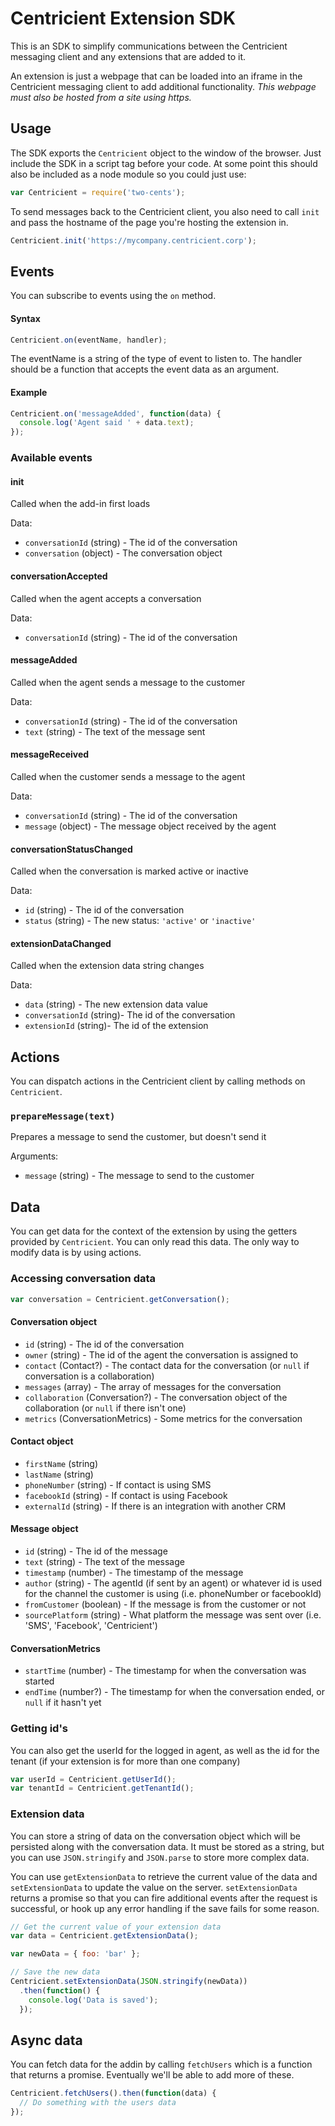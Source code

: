 Centricient Extension SDK
=========================

This is an SDK to simplify communications between the Centricient
messaging client and any extensions that are added to it.

An extension is just a webpage that can be loaded into an iframe in the
Centricient messaging client to add additional functionality. _This webpage must
also be hosted from a site using https._

## Usage

The SDK exports the `Centricient` object to the window of the browser.
Just include the SDK in a script tag before your code. At some point
this should also be included as a node module so you could just use:

```javascript
var Centricient = require('two-cents');
```

To send messages back to the Centricient client, you also need to call `init`
and pass the hostname of the page you're hosting the extension in.

```javascript
Centricient.init('https://mycompany.centricient.corp');
```

## Events

You can subscribe to events using the `on` method.

#### Syntax

```javascript
Centricient.on(eventName, handler);
```

The eventName is a string of the type of event to listen to. The handler
should be a function that accepts the event data as an argument.

#### Example

```javascript
Centricient.on('messageAdded', function(data) {
  console.log('Agent said ' + data.text);
});
```

### Available events

#### init

Called when the add-in first loads

Data:
- `conversationId` (string) - The id of the conversation
- `conversation` (object) - The conversation object


#### conversationAccepted

Called when the agent accepts a conversation

Data:
- `conversationId` (string) - The id of the conversation

#### messageAdded

Called when the agent sends a message to the customer

Data:
- `conversationId` (string) - The id of the conversation
- `text` (string) - The text of the message sent


#### messageReceived

Called when the customer sends a message to the agent

Data:
- `conversationId` (string) - The id of the conversation
- `message` (object) - The message object received by the agent


#### conversationStatusChanged

Called when the conversation is marked active or inactive

Data:
- `id` (string) - The id of the conversation
- `status` (string) - The new status: `'active'` or `'inactive'`


#### extensionDataChanged

Called when the extension data string changes

Data:
- `data` (string) - The new extension data value
- `conversationId` (string)- The id of the conversation
- `extensionId` (string)- The id of the extension


## Actions

You can dispatch actions in the Centricient client by calling methods on
`Centricient`.


### `prepareMessage(text)`

Prepares a message to send the customer, but doesn't send it

Arguments:
- `message` (string) - The message to send to the customer


## Data

You can get data for the context of the extension by using the getters
provided by `Centricient`. You can only read this data. The only way to
modify data is by using actions.

### Accessing conversation data

```javascript
var conversation = Centricient.getConversation();
```

#### Conversation object
- `id` (string) - The id of the conversation
- `owner` (string) - The id of the agent the conversation is assigned to
- `contact` (Contact?) - The contact data for the conversation (or `null` if conversation is a collaboration)
- `messages` (array<Message>) - The array of messages for the conversation
- `collaboration` (Conversation?) - The conversation object of the collaboration (or `null` if there isn't one)
- `metrics` (ConversationMetrics) - Some metrics for the conversation

#### Contact object
- `firstName` (string)
- `lastName` (string)
- `phoneNumber` (string) - If contact is using SMS
- `facebookId` (string) - If contact is using Facebook
- `externalId` (string) - If there is an integration with another CRM

#### Message object
- `id` (string) - The id of the message
- `text` (string) - The text of the message
- `timestamp` (number) - The timestamp of the message
- `author` (string) - The agentId (if sent by an agent) or whatever id is used for the channel the customer is using (i.e. phoneNumber or facebookId)
- `fromCustomer` (boolean) - If the message is from the customer or not
- `sourcePlatform` (string) - What platform the message was sent over (i.e. 'SMS', 'Facebook', 'Centricient')

#### ConversationMetrics
- `startTime` (number) - The timestamp for when the conversation was started
- `endTime` (number?) - The timestamp for when the conversation ended, or `null` if it hasn't yet

### Getting id's

You can also get the userId for the logged in agent, as well as the id for the
tenant (if your extension is for more than one company)

```javascript
var userId = Centricient.getUserId();
var tenantId = Centricient.getTenantId();
```

### Extension data

You can store a string of data on the conversation object which will be persisted
along with the conversation data. It must be stored as a string, but you can use
`JSON.stringify` and `JSON.parse` to store more complex data.

You can use `getExtensionData` to retrieve the current value of the data and
`setExtensionData` to update the value on the server. `setExtensionData` returns
a promise so that you can fire additional events after the request is successful,
or hook up any error handling if the save fails for some reason.

```javascript
// Get the current value of your extension data
var data = Centricient.getExtensionData();

var newData = { foo: 'bar' };

// Save the new data
Centricient.setExtensionData(JSON.stringify(newData))
  .then(function() {
    console.log('Data is saved');
  });
```

## Async data

You can fetch data for the addin by calling `fetchUsers` which is a
function that returns a promise. Eventually we'll be able to add more of
these.

```javascript
Centricient.fetchUsers().then(function(data) {
  // Do something with the users data
});
```
